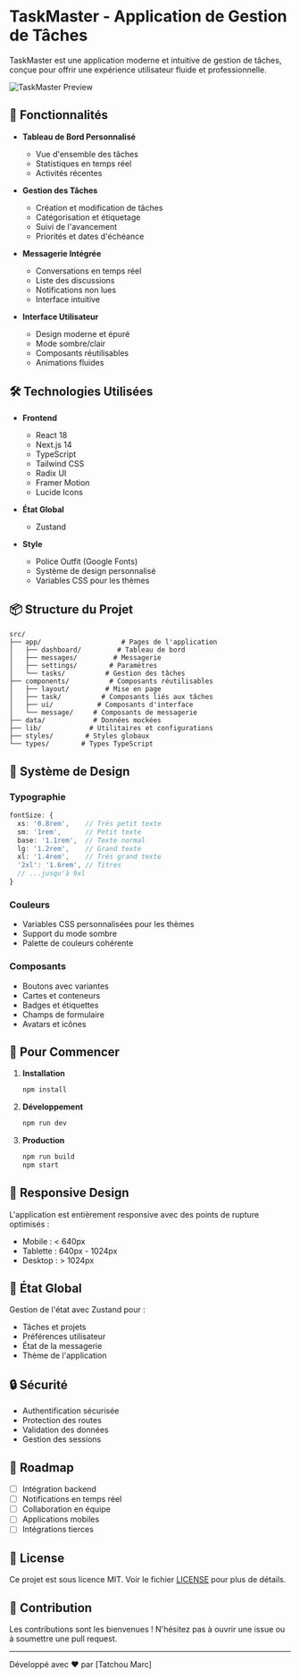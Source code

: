 # TaskMaster - Application de Gestion de Tâches

TaskMaster est une application moderne et intuitive de gestion de tâches, conçue pour offrir une expérience utilisateur fluide et professionnelle.

![TaskMaster Preview](public/preview.png)

## 🚀 Fonctionnalités

- **Tableau de Bord Personnalisé**
  - Vue d'ensemble des tâches
  - Statistiques en temps réel
  - Activités récentes

- **Gestion des Tâches**
  - Création et modification de tâches
  - Catégorisation et étiquetage
  - Suivi de l'avancement
  - Priorités et dates d'échéance

- **Messagerie Intégrée**
  - Conversations en temps réel
  - Liste des discussions
  - Notifications non lues
  - Interface intuitive

- **Interface Utilisateur**
  - Design moderne et épuré
  - Mode sombre/clair
  - Composants réutilisables
  - Animations fluides

## 🛠 Technologies Utilisées

- **Frontend**
  - React 18
  - Next.js 14
  - TypeScript
  - Tailwind CSS
  - Radix UI
  - Framer Motion
  - Lucide Icons

- **État Global**
  - Zustand

- **Style**
  - Police Outfit (Google Fonts)
  - Système de design personnalisé
  - Variables CSS pour les thèmes

## 📦 Structure du Projet

```
src/
├── app/                    # Pages de l'application
│   ├── dashboard/         # Tableau de bord
│   ├── messages/         # Messagerie
│   ├── settings/        # Paramètres
│   └── tasks/          # Gestion des tâches
├── components/          # Composants réutilisables
│   ├── layout/         # Mise en page
│   ├── task/          # Composants liés aux tâches
│   ├── ui/           # Composants d'interface
│   └── message/     # Composants de messagerie
├── data/            # Données mockées
├── lib/            # Utilitaires et configurations
├── styles/        # Styles globaux
└── types/        # Types TypeScript
```

## 🎨 Système de Design

### Typographie
```typescript
fontSize: {
  xs: '0.8rem',    // Très petit texte
  sm: '1rem',      // Petit texte
  base: '1.1rem',  // Texte normal
  lg: '1.2rem',    // Grand texte
  xl: '1.4rem',    // Très grand texte
  '2xl': '1.6rem', // Titres
  // ...jusqu'à 9xl
}
```

### Couleurs
- Variables CSS personnalisées pour les thèmes
- Support du mode sombre
- Palette de couleurs cohérente

### Composants
- Boutons avec variantes
- Cartes et conteneurs
- Badges et étiquettes
- Champs de formulaire
- Avatars et icônes

## 🚀 Pour Commencer

1. **Installation**
   ```bash
   npm install
   ```

2. **Développement**
   ```bash
   npm run dev
   ```

3. **Production**
   ```bash
   npm run build
   npm start
   ```

## 📱 Responsive Design

L'application est entièrement responsive avec des points de rupture optimisés :
- Mobile : < 640px
- Tablette : 640px - 1024px
- Desktop : > 1024px

## 🔄 État Global

Gestion de l'état avec Zustand pour :
- Tâches et projets
- Préférences utilisateur
- État de la messagerie
- Thème de l'application

## 🔒 Sécurité

- Authentification sécurisée
- Protection des routes
- Validation des données
- Gestion des sessions

## 🎯 Roadmap

- [ ] Intégration backend
- [ ] Notifications en temps réel
- [ ] Collaboration en équipe
- [ ] Applications mobiles
- [ ] Intégrations tierces

## 📄 License

Ce projet est sous licence MIT. Voir le fichier [LICENSE](LICENSE) pour plus de détails.

## 👥 Contribution

Les contributions sont les bienvenues ! N'hésitez pas à ouvrir une issue ou à soumettre une pull request.

---

Développé avec ❤️ par [Tatchou Marc]